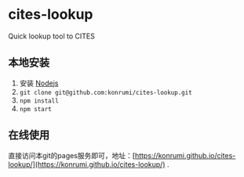 # cites-lookup
Quick lookup tool to CITES

## 本地安装

1. 安装 [Nodejs](https://nodejs.org/en/)
2. `git clone git@github.com:konrumi/cites-lookup.git`
3. `npm install`
4. `npm start`

## 在线使用

直接访问本git的pages服务即可，地址：[https://konrumi.github.io/cites-lookup/](https://konrumi.github.io/cites-lookup/) .
